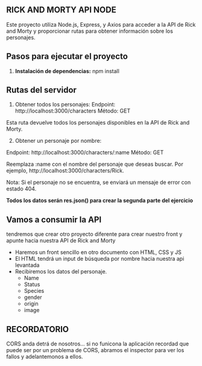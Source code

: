 ## RICK AND MORTY API NODE

Este proyecto utiliza Node.js, Express, y Axios para acceder a la API de Rick and Morty y proporcionar rutas para obtener información sobre los personajes.

## Pasos para ejecutar el proyecto

1. **Instalación de dependencias:**
   npm install

## Rutas del servidor
1. Obtener todos los personajes:
Endpoint: http://localhost:3000/characters
Método: GET

Esta ruta devuelve todos los personajes disponibles en la API de Rick and Morty.

2. Obtener un personaje por nombre:

Endpoint: http://localhost:3000/characters/:name
Método: GET

Reemplaza :name con el nombre del personaje que deseas buscar. Por ejemplo, http://localhost:3000/characters/Rick.

Nota: Si el personaje no se encuentra, se enviará un mensaje de error con estado 404.

**Todos los datos serán res.json() para crear la segunda parte del ejercicio**

## Vamos a consumir la API
tendremos que crear otro proyecto diferente para crear nuestro front y apunte hacia nuestra API de Rick and Morty
- Haremos un front sencillo en otro documento con HTML, CSS y JS
- El HTML tendrá un input de búsqueda por nombre hacia nuestra api levantada 
- Recibiremos los datos del personaje.
  - Name
  - Status
  - Species
  - gender
  - origin
  - image

## RECORDATORIO

CORS anda detrá de nosotros... si no funicona la aplicación recordad que puede ser por un problema de CORS, abramos el inspector para ver los fallos y adelantemonos a ellos.
